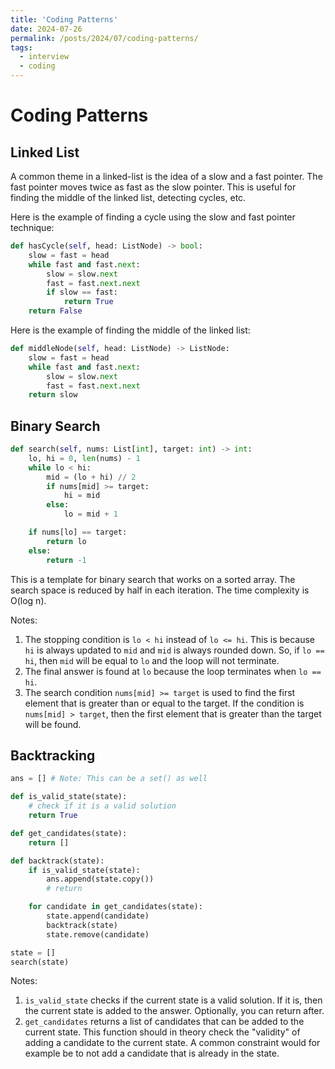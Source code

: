 ```yaml
---
title: 'Coding Patterns'
date: 2024-07-26
permalink: /posts/2024/07/coding-patterns/
tags:
  - interview
  - coding
---
```

# Coding Patterns

## Linked List

A common theme in a linked-list is the idea of a slow and a fast pointer. The fast pointer moves twice as fast as the slow pointer. This is useful for finding the middle of the linked list, detecting cycles, etc.

Here is the example of finding a cycle using the slow and fast pointer technique:

```Python
def hasCycle(self, head: ListNode) -> bool:
    slow = fast = head
    while fast and fast.next:
        slow = slow.next
        fast = fast.next.next
        if slow == fast:
            return True
    return False
```

Here is the example of finding the middle of the linked list:

```Python
def middleNode(self, head: ListNode) -> ListNode:
    slow = fast = head
    while fast and fast.next:
        slow = slow.next
        fast = fast.next.next
    return slow
```

## Binary Search

```Python
def search(self, nums: List[int], target: int) -> int:
    lo, hi = 0, len(nums) - 1
    while lo < hi:
        mid = (lo + hi) // 2
        if nums[mid] >= target:
            hi = mid
        else:
            lo = mid + 1

    if nums[lo] == target:
        return lo
    else:
        return -1
```

This is a template for binary search that works on a sorted array. The search space is reduced by half in each iteration. The time complexity is O(log n).

Notes:
1. The stopping condition is `lo < hi` instead of `lo <= hi`. This is because `hi` is always updated to `mid` and `mid` is always rounded down. So, if `lo == hi`, then `mid` will be equal to `lo` and the loop will not terminate.
2. The final answer is found at `lo` because the loop terminates when `lo == hi`.
3. The search condition `nums[mid] >= target` is used to find the first element that is greater than or equal to the target. If the condition is `nums[mid] > target`, then the first element that is greater than the target will be found.

## Backtracking

```Python
ans = [] # Note: This can be a set() as well

def is_valid_state(state):
    # check if it is a valid solution
    return True

def get_candidates(state):
    return []

def backtrack(state):
    if is_valid_state(state):
        ans.append(state.copy())
        # return

    for candidate in get_candidates(state):
        state.append(candidate)
        backtrack(state)
        state.remove(candidate)

state = []
search(state)
```

Notes:
1. `is_valid_state` checks if the current state is a valid solution. If it is, then the current state is added to the answer. Optionally, you can return after.
2. `get_candidates` returns a list of candidates that can be added to the current state. This
function should in theory check the "validity" of adding a candidate to the current state.
A common constraint would for example be to not add a candidate that is already in the state.